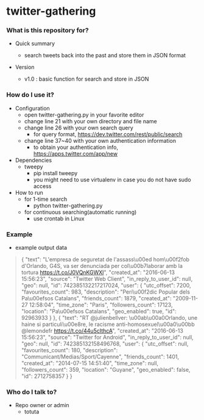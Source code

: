 # twitter-gathering #

### What is this repository for? ###

* Quick summary

	* search tweets back into the past and store them in JSON format
 
* Version

	* v1.0 : basic function for search and store in JSON

### How do I use it? ###

* Configuration
	* open twitter-gathering.py in your favorite editor
	* change line 21 with your own directory and file name
	* change line 26 with your own search query
		* for query format, https://dev.twitter.com/rest/public/search 
	* change line 37~40 with your own authentication information
		* to obtain your authentication info, https://apps.twitter.com/app/new
* Dependencies
	* tweepy
		* pip install tweepy
		* you might need to use virtualenv in case you do not have sudo access
* How to run
	* for 1-time search
		* python twitter-gathering.py
	* for continuous searching(automatic running)
		* use crontab in Linux

### Example ###

* example output data

> {
>     "text": "L'empresa de seguretat de l'assass\u00ed hom\u00f2fob d'Orlando, G4S, va ser denunciada per col\u00b7laborar amb la tortura https://t.co/J0VQnKGWXl", 
>     "created_at": "2016-06-13 15:56:23", 
    "source": "Twitter Web Client", 
    "in_reply_to_user_id": null, 
    "geo": null, 
    "id": 742385132217217024, 
    "user": {
        "utc_offset": 7200, 
        "favourites_count": 983, 
        "description": "Peri\u00f2dic Popular dels Pa\u00efsos Catalans", 
        "friends_count": 1879, 
        "created_at": "2009-11-27 12:58:04", 
        "time_zone": "Paris", 
        "followers_count": 17123, 
        "location": "Pa\u00efsos Catalans", 
        "geo_enabled": true, 
        "id": 92963933
    }
},
{
    "text": "RT @julienbellver: \u00ab\u00a0Orlando, une haine si particuli\u00e8re, le racisme anti-homosexuel\u00a0\u00bb @lemondefr https://t.co/44u5cIthcA", 
    "created_at": "2016-06-13 15:56:23", 
    "source": "Twitter for Android", 
    "in_reply_to_user_id": null, 
    "geo": null, 
    "id": 742385132158496768, 
    "user": {
        "utc_offset": null, 
        "favourites_count": 180, 
        "description": "Communicant/Medias/Sport/Cayenne", 
        "friends_count": 1401, 
        "created_at": "2014-07-15 14:51:40", 
        "time_zone": null, 
        "followers_count": 359, 
        "location": "Guyane", 
        "geo_enabled": false, 
        "id": 2712758357
    }
}


### Who do I talk to? ###

* Repo owner or admin
	* totuta